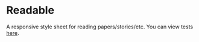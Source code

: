 # Readable

A responsive style sheet for reading papers/stories/etc. You can view tests <a href="//jsejcksn.github.io/readable/">here</a>.
